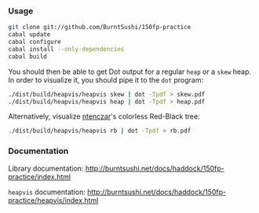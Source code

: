 ### Usage

```bash
git clone git://github.com/BurntSushi/150fp-practice
cabal update
cabal configure
cabal install --only-dependencies
cabal build
```

You should then be able to get Dot output for a regular `heap` or a `skew` 
heap. In order to visualize it, you should pipe it to the `dot` program:

```bash
./dist/build/heapvis/heapvis skew | dot -Tpdf > skew.pdf
./dist/build/heapvis/heapvis heap | dot -Tpdf > heap.pdf
```

Alternatively, visualize [ntenczar](https://github.com/ntenczar)'s colorless 
Red-Black tree:

```bash
./dist/build/heapvis/heapvis rb | dot -Tpdf > rb.pdf
```


### Documentation

Library documentation:
http://burntsushi.net/docs/haddock/150fp-practice/index.html

`heapvis` documentation: 
http://burntsushi.net/docs/haddock/150fp-practice/heapvis/index.html

